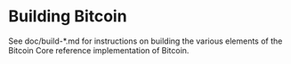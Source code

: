 Building Bitcoin
================

See doc/build-*.md for instructions on building the various
elements of the Bitcoin Core reference implementation of Bitcoin.
